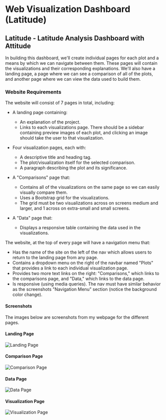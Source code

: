 # Web Visualization Dashboard (Latitude)
## Latitude - Latitude Analysis Dashboard with Attitude
In building this dashboard, we'll create individual pages for each plot and a means by which we can navigate between them. These pages will contain the visualizations and their corresponding explanations. We'll also have a landing page, a page where we can see a comparison of all of the plots, and another page where we can view the data used to build them.
### Website Requirements
The website will consist of 7 pages in total, including:

- A landing page containing:
  - An explanation of the project.
  - Links to each visualizations page. There should be a sidebar containing preview images of each plot, and clicking an image should take the user to that visualization.

- Four visualization pages, each with:
  - A descriptive title and heading tag.
  - The plot/visualization itself for the selected comparison.
  - A paragraph describing the plot and its significance.

- A "Comparisons" page that:
  - Contains all of the visualizations on the same page so we can easily visually compare them.
  - Uses a Bootstrap grid for the visualizations.
  - The grid must be two visualizations across on screens medium and larger, and 1 across on extra-small and small screens.

- A "Data" page that:
  - Displays a responsive table containing the data used in the visualizations.
 
 The website, at the top of every page will have a navigation menu that:
 * Has the name of the site on the left of the nav which allows users to return to the landing page from any page.
 * Contains a dropdown menu on the right of the navbar named "Plots" that provides a link to each individual visualization page.
 * Provides two more text links on the right: "Comparisons," which links to the comparisons page, and "Data," which links to the data page.
 * Is responsive (using media queries). The nav must have similar behavior as the screenshots "Navigation Menu" section (notice the background color change).
 
 #### Screenshots
 The images below are screenshots from my webpage for the different pages.
 
 #### Landing Page
 ![Landing Page](https://user-images.githubusercontent.com/60836219/100186304-a0a5e500-2e9a-11eb-814b-645094ceb5a8.PNG)
 
 #### Comparison Page
 ![Comparison Page](https://user-images.githubusercontent.com/60836219/100186314-a26fa880-2e9a-11eb-86ab-0c1d4736f587.PNG)
 
 #### Data Page
 ![Data Page](https://user-images.githubusercontent.com/60836219/100186317-a3a0d580-2e9a-11eb-88d0-93aeec6cf2a5.PNG)
 
 #### Visualization Page
 ![Visualization Page](https://user-images.githubusercontent.com/60836219/100186323-a56a9900-2e9a-11eb-8dd9-60429b2a78ae.PNG)

 
 
